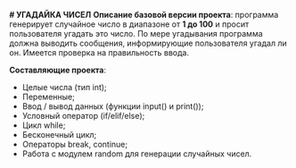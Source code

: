 **# УГАДАЙКА ЧИСЕЛ**
**Описание базовой версии проекта**: программа генерирует случайное число в диапазоне от **1 до 100** и просит пользователя угадать это число. По мере угадывания программа должна выводить сообщения, информирующие пользователя угадал ли он. Имеется проверка на правильность ввода.

**Составляющие проекта**:
- Целые числа (тип int);
- Переменные;
- Ввод / вывод данных (функции input() и print());
- Условный оператор (if/elif/else);
- Цикл while;
- Бесконечный цикл;
- Операторы break, continue;
- Работа с модулем random для генерации случайных чисел.
